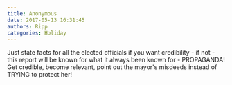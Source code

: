 ```yaml
---
title: Anonymous
date: 2017-05-13 16:31:45
authors: Ripp
categories: Holiday
---
```


 Just state facts for all the elected officials if you want credibility - if not - this report will be known for what it always been known for - PROPAGANDA! Get credible, become relevant, point out the mayor's misdeeds instead of TRYING to protect her!